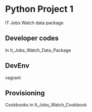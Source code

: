 # Python Project 1

IT Jobs Watch data package

## Developer codes
In It_Jobs_Watch_Data_Package

## DevEnv
vagrant

## Provisioning
Cookbooks in It_Jobs_Watch_Cookbook
